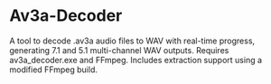 # Av3a-Decoder
A tool to decode .av3a audio files to WAV with real-time progress, generating 7.1 and 5.1 multi-channel WAV outputs. Requires av3a_decoder.exe and FFmpeg. Includes extraction support using a modified FFmpeg build.
